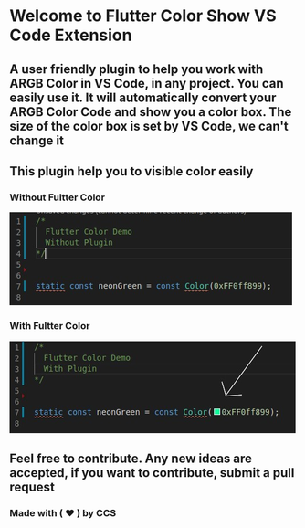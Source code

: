 # Welcome to Flutter Color Show VS Code Extension

## A user friendly plugin to help you work with ARGB Color in VS Code, in any project. You can easily use it. It will automatically convert your ARGB Color Code and show you a color box.  The size of the color box is set by VS Code, we can't change it

## This plugin help you to visible color easily

### Without Fultter Color

![Without Flutter Color](./images/without-plugin.jpg)

### With Fultter Color

![With Flutter Color](./images/with-plugin.jpg)

## Feel free to contribute. Any new ideas are accepted, if you want to contribute, submit a pull request

### Made with ( :heart: ) by CCS
